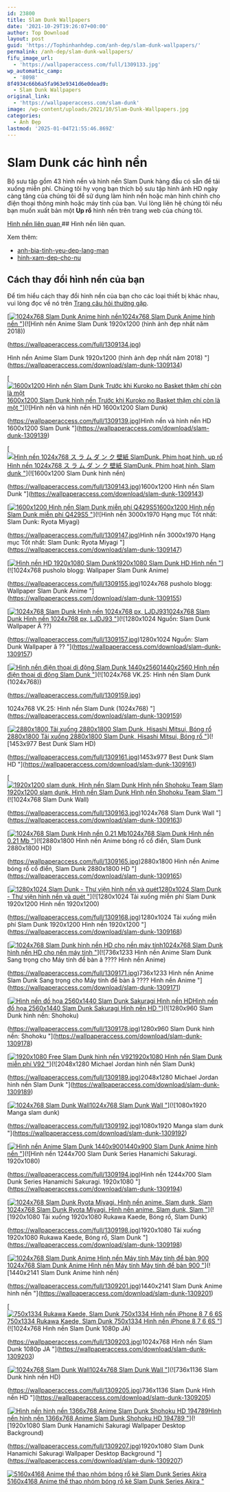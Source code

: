 ```yaml
---
id: 23800
title: Slam Dunk Wallpapers
date: '2021-10-29T19:26:07+00:00'
author: Top Download
layout: post
guid: 'https://Tophinhanhdep.com/anh-dep/slam-dunk-wallpapers/'
permalink: /anh-dep/slam-dunk-wallpapers/
fifu_image_url:
  - 'https://wallpaperaccess.com/full/1309133.jpg'
wp_automatic_camp:
  - '8098'
8f4934c66b6a5fa963e9341d6e0dead9:
  - Slam Dunk Wallpapers
original_link:
  - 'https://wallpaperaccess.com/slam-dunk'
image: /wp-content/uploads/2021/10/Slam-Dunk-Wallpapers.jpg
categories:
  - Ảnh Đẹp
lastmod: '2025-01-04T21:55:46.869Z'
---
```

# Slam Dunk các hình nền

Bộ sưu tập gồm 43 hình nền và hình nền Slam Dunk hàng đầu có sẵn để tải xuống miễn phí. Chúng tôi hy vọng bạn thích bộ sưu tập hình ảnh HD ngày càng tăng của chúng tôi để sử dụng làm hình nền hoặc màn hình chính cho điện thoại thông minh hoặc máy tính của bạn. Vui lòng liên hệ chúng tôi nếu bạn muốn xuất bản một **Up rổ** hình nền trên trang web của chúng tôi.

[Hình nền liên quan ](#related) ## Hình nền liên quan.

   
 Xem thêm:

   
- [anh-bia-tinh-yeu-dep-lang-man](https://tophinhanhdep.com/anh-bia/anh-bia-tinh-yeu-dep-lang-man/)
- [hinh-xam-dep-cho-nu](https://tophinhanhdep.com/hinh-xam-dep/hinh-xam-dep-cho-nu/)

## Cách thay đổi hình nền của bạn

 Để tìm hiểu cách thay đổi hình nền của bạn cho các loại thiết bị khác nhau, vui lòng đọc về nó trên [Trang câu hỏi thường gặp](https://tophinhanhdep.com/faq/).

  
[[![1024x768 Slam Dunk Anime hình nền](https://wallpaperaccess.com/full/1309133.jpg)1024x768 Slam Dunk Anime hình nền "](https://wallpaperaccess.com/download/slam-dunk-1309133)](![Hình nền Anime Slam Dunk 1920x1200 (hình ảnh đẹp nhất năm 2018))

(https://wallpaperaccess.com/full/1309134.jpg)

Hình nền Anime Slam Dunk 1920x1200 (hình ảnh đẹp nhất năm 2018) "](https://wallpaperaccess.com/download/slam-dunk-1309134)

[[![1600x1200 Hình nền Slam Dunk Trước khi Kuroko no Basket thậm chí còn là một](https://wallpaperaccess.com/full/1309138.jpg)1600x1200 Slam Dunk hình nền Trước khi Kuroko no Basket thậm chí còn là một "](https://wallpaperaccess.com/download/slam-dunk-1309138)](![Hình nền và hình nền HD 1600x1200 Slam Dunk)

(https://wallpaperaccess.com/full/1309139.jpg)Hình nền và hình nền HD 1600x1200 Slam Dunk "](https://wallpaperaccess.com/download/slam-dunk-1309139)

[[![Hình nền 1024x768 ス ラ ム ダ ン ク 壁紙 SlamDunk.  Phim hoạt hình.  up rổ](https://wallpaperaccess.com/full/1309142.jpg)Hình nền 1024x768 ス ラ ム ダ ン ク 壁紙 SlamDunk. Phim hoạt hình. Slam dunk "](https://wallpaperaccess.com/download/slam-dunk-1309142)](![1600x1200 Slam Dunk hình nền)

(https://wallpaperaccess.com/full/1309143.jpg)1600x1200 Hình nền Slam Dunk "](https://wallpaperaccess.com/download/slam-dunk-1309143)

[[![1600x1200 Hình nền Slam Dunk miễn phí Q429S5](https://wallpaperaccess.com/full/1309144.jpg)1600x1200 Hình nền Slam Dunk miễn phí Q429S5 "](https://wallpaperaccess.com/download/slam-dunk-1309144)](![Hình nền 3000x1970 Hạng mục Tốt nhất: Slam Dunk: Ryota Miyagi)

(https://wallpaperaccess.com/full/1309147.jpg)Hình nền 3000x1970 Hạng mục Tốt nhất: Slam Dunk: Ryota Miyagi "](https://wallpaperaccess.com/download/slam-dunk-1309147)

[[![Hình nền HD 1920x1080 Slam Dunk](https://wallpaperaccess.com/full/1309154.jpg)1920x1080 Slam Dunk HD Hình nền "](https://wallpaperaccess.com/download/slam-dunk-1309154)](![1024x768 pusholo blogg: Wallpaper Slam Dunk Anime)

(https://wallpaperaccess.com/full/1309155.jpg)1024x768 pusholo blogg: Wallpaper Slam Dunk Anime "](https://wallpaperaccess.com/download/slam-dunk-1309155)

[[![1024x768 Slam Dunk Hình nền 1024x768 px, LJDJ93](https://wallpaperaccess.com/full/1309156.jpg)1024x768 Slam Dunk Hình nền 1024x768 px, LJDJ93 "](https://wallpaperaccess.com/download/slam-dunk-1309156)](![1280x1024 Nguồn: Slam Dunk Wallpaper Ã ??)

(https://wallpaperaccess.com/full/1309157.jpg)1280x1024 Nguồn: Slam Dunk Wallpaper â ?? "](https://wallpaperaccess.com/download/slam-dunk-1309157)

[[![Hình nền điện thoại di động Slam Dunk 1440x2560](https://wallpaperaccess.com/full/1309158.jpg)1440x2560 Hình nền điện thoại di động Slam Dunk "](https://wallpaperaccess.com/download/slam-dunk-1309158)](![1024x768 VK.25: Hình nền Slam Dunk (1024x768))

(https://wallpaperaccess.com/full/1309159.jpg)

1024x768 VK.25: Hình nền Slam Dunk (1024x768) "](https://wallpaperaccess.com/download/slam-dunk-1309159)

[[![2880x1800 Tải xuống 2880x1800 Slam Dunk, Hisashi Mitsui, Bóng rổ](https://wallpaperaccess.com/full/1309160.jpg)2880x1800 Tải xuống 2880x1800 Slam Dunk, Hisashi Mitsui, Bóng rổ "](https://wallpaperaccess.com/download/slam-dunk-1309160)](![1453x977 Best Dunk Slam HD)

(https://wallpaperaccess.com/full/1309161.jpg)1453x977 Best Dunk Slam HD "](https://wallpaperaccess.com/download/slam-dunk-1309161)

[[![1920x1200 slam dunk.  Hình nền Slam Dunk Hình nền Shohoku Team Slam](https://wallpaperaccess.com/full/1309162.jpg)1920x1200 slam dunk. Hình nền Slam Dunk Hình nền Shohoku Team Slam "](https://wallpaperaccess.com/download/slam-dunk-1309162)](![1024x768 Slam Dunk Wall)

(https://wallpaperaccess.com/full/1309163.jpg)1024x768 Slam Dunk Wall "](https://wallpaperaccess.com/download/slam-dunk-1309163)

[[![1024x768 Slam Dunk Hình nền 0.21 Mb](https://wallpaperaccess.com/full/1309164.jpg)1024x768 Slam Dunk Hình nền 0.21 Mb "](https://wallpaperaccess.com/download/slam-dunk-1309164)](![2880x1800 Hình nền Anime bóng rổ cổ điển, Slam Dunk 2880x1800 HD)

(https://wallpaperaccess.com/full/1309165.jpg)2880x1800 Hình nền Anime bóng rổ cổ điển, Slam Dunk 2880x1800 HD "](https://wallpaperaccess.com/download/slam-dunk-1309165)

[[![1280x1024 Slam Dunk - Thư viện hình nền và quét](https://wallpaperaccess.com/full/1309167.jpg)1280x1024 Slam Dunk - Thư viện hình nền và quét "](https://wallpaperaccess.com/download/slam-dunk-1309167)](![1280x1024 Tải xuống miễn phí Slam Dunk 1920x1200 Hình nền 1920x1200)

(https://wallpaperaccess.com/full/1309168.jpg)1280x1024 Tải xuống miễn phí Slam Dunk 1920x1200 Hình nền 1920x1200 "](https://wallpaperaccess.com/download/slam-dunk-1309168)

[[![1024x768 Slam Dunk hình nền HD cho nền máy tính](https://wallpaperaccess.com/full/1309169.jpg)1024x768 Slam Dunk hình nền HD cho nền máy tính "](https://wallpaperaccess.com/download/slam-dunk-1309169)](![736x1233 Hình nền Anime Slam Dunk Sang trọng cho Máy tính để bàn â ????  Hình nền Anime)

(https://wallpaperaccess.com/full/1309171.jpg)736x1233 Hình nền Anime Slam Dunk Sang trọng cho Máy tính để bàn â ???? Hình nền Anime "](https://wallpaperaccess.com/download/slam-dunk-1309171)

[[![Hình nền đồ họa 2560x1440 Slam Dunk Sakuragi Hình nền HD](https://wallpaperaccess.com/full/1309176.jpg)Hình nền đồ họa 2560x1440 Slam Dunk Sakuragi Hình nền HD "](https://wallpaperaccess.com/download/slam-dunk-1309176)](![1280x960 Slam Dunk hình nền: Shohoku)

(https://wallpaperaccess.com/full/1309178.jpg)1280x960 Slam Dunk hình nền: Shohoku "](https://wallpaperaccess.com/download/slam-dunk-1309178)

[[![1920x1080 Free Slam Dunk hình nền V92](https://wallpaperaccess.com/full/1309188.jpg)1920x1080 Hình nền Slam Dunk miễn phí V92 "](https://wallpaperaccess.com/download/slam-dunk-1309188)](![2048x1280 Michael Jordan hình nền Slam Dunk)

(https://wallpaperaccess.com/full/1309189.jpg)2048x1280 Michael Jordan hình nền Slam Dunk "](https://wallpaperaccess.com/download/slam-dunk-1309189)

[[![1024x768 Slam Dunk Wall](https://wallpaperaccess.com/full/1309191.jpg)1024x768 Slam Dunk Wall "](https://wallpaperaccess.com/download/slam-dunk-1309191)](![1080x1920 Manga slam dunk)

(https://wallpaperaccess.com/full/1309192.jpg)1080x1920 Manga slam dunk "](https://wallpaperaccess.com/download/slam-dunk-1309192)

[[![Hình nền Anime Slam Dunk 1440x900](https://wallpaperaccess.com/full/1309193.jpg)1440x900 Slam Dunk Anime hình nền "](https://wallpaperaccess.com/download/slam-dunk-1309193)](![Hình nền 1244x700 Slam Dunk Series Hanamichi Sakuragi.  1920x1080)

(https://wallpaperaccess.com/full/1309194.jpg)Hình nền 1244x700 Slam Dunk Series Hanamichi Sakuragi. 1920x1080 "](https://wallpaperaccess.com/download/slam-dunk-1309194)

[[![1024x768 Slam Dunk Ryota Miyagi.  Hình nền anime.  Slam dunk, Slam](https://wallpaperaccess.com/full/1309196.jpg)1024x768 Slam Dunk Ryota Miyagi. Hình nền anime. Slam dunk, Slam "](https://wallpaperaccess.com/download/slam-dunk-1309196)](![1920x1080 Tải xuống 1920x1080 Rukawa Kaede, Bóng rổ, Slam Dunk)

(https://wallpaperaccess.com/full/1309198.jpg)1920x1080 Tải xuống 1920x1080 Rukawa Kaede, Bóng rổ, Slam Dunk "](https://wallpaperaccess.com/download/slam-dunk-1309198)

[[![1024x768 Slam Dunk Anime Hình nền Máy tính Máy tính để bàn 900](https://wallpaperaccess.com/full/1309200.gif)1024x768 Slam Dunk Anime Hình nền Máy tính Máy tính để bàn 900 "](https://wallpaperaccess.com/download/slam-dunk-1309200)](![1440x2141 Slam Dunk Anime hình nền)

(https://wallpaperaccess.com/full/1309201.jpg)1440x2141 Slam Dunk Anime hình nền "](https://wallpaperaccess.com/download/slam-dunk-1309201)

[[![750x1334 Rukawa Kaede, Slam Dunk 750x1334 Hình nền iPhone 8 7 6 6S](https://wallpaperaccess.com/full/1309202.jpg)750x1334 Rukawa Kaede, Slam Dunk 750x1334 Hình nền iPhone 8 7 6 6S "](https://wallpaperaccess.com/download/slam-dunk-1309202)](![1024x768 Hình nền Slam Dunk 1080p JA)

(https://wallpaperaccess.com/full/1309203.jpg)1024x768 Hình nền Slam Dunk 1080p JA "](https://wallpaperaccess.com/download/slam-dunk-1309203)

[[![1024x768 Slam Dunk Wall](https://wallpaperaccess.com/full/1309204.jpg)1024x768 Slam Dunk Wall "](https://wallpaperaccess.com/download/slam-dunk-1309204)](![736x1136 Slam Dunk hình nền HD)

(https://wallpaperaccess.com/full/1309205.jpg)736x1136 Slam Dunk Hình nền HD "](https://wallpaperaccess.com/download/slam-dunk-1309205)

[[![Hình nền hình nền 1366x768 Anime Slam Dunk Shohoku HD 194789](https://wallpaperaccess.com/full/1309206.jpg)Hình nền hình nền 1366x768 Anime Slam Dunk Shohoku HD 194789 "](https://wallpaperaccess.com/download/slam-dunk-1309206)](![1920x1080 Slam Dunk Hanamichi Sakuragi Wallpaper Desktop Background)

(https://wallpaperaccess.com/full/1309207.jpg)1920x1080 Slam Dunk Hanamichi Sakuragi Wallpaper Desktop Background "](https://wallpaperaccess.com/download/slam-dunk-1309207)

[![5160x4168 Anime thể thao nhóm bóng rổ kẻ Slam Dunk Series Akira](https://wallpaperaccess.com/full/1309208.jpg)5160x4168 Anime thể thao nhóm bóng rổ kẻ Slam Dunk Series Akira "](https://wallpaperaccess.com/download/slam-dunk-1309208)
